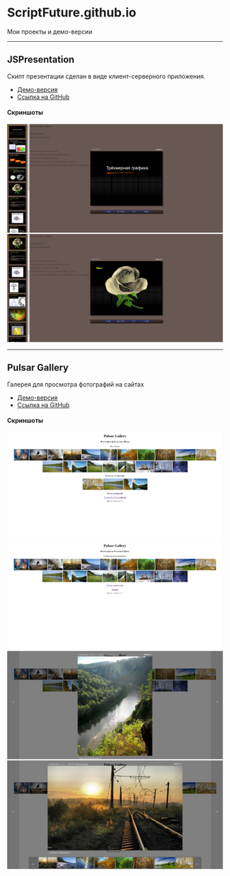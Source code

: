ScriptFuture.github.io
=====================

Мои проекты и демо-версии

***
JSPresentation
-----------------------------------

Скипт презентации сделан в виде клиент-серверного приложения.

* [Демо-версия](./demo/jspresentation/)
* [Ссылка на GitHub](https://github.com/scriptfuture/jspresentation)


#### Скриншоты

![Скриншот 1](./screenshots/jspresentation/jspr-0.png)
![Скриншот 2](./screenshots/jspresentation/jspr-1.png)

***
Pulsar Gallery
-----------------------------------

Галерея для просмотра фотографий на сайтах

* [Демо-версия](./demo/pulsargallery/examples/index.html)
* [Ссылка на GitHub](https://github.com/scriptfuture/pulsargallery)


#### Скриншоты

![Скриншот 1](./screenshots/pulsargallery/pg-0.png)
![Скриншот 2](./screenshots/pulsargallery/pg-1.png)
![Скриншот 3](./screenshots/pulsargallery/pg-2.png)
![Скриншот 4](./screenshots/pulsargallery/pg-3.png)